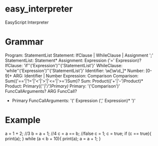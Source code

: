 # easy_interpreter
EasyScript Interpreter

# Grammar

Program:
  StatementList
Statement:
  IfClause | WhileClause | Assignment ';'
StatementList:
  Statement*
Assignment:
  Expression ('=' Expression)?
IfClause:
  'if''('Expression')''{'StatementList'}'
WhileClause:
  'while''('Expression')''{'StatementList'}'
Identifier:
  \w[\w\d_]*
Number:
  [0-9]+
ARG:
  Identifier | Number
Expression:
  Comparison
Comparison:
  Sum(('=='|'!='|'<'|'>'|'<='|'>=')Sum)?
Sum:
  Product(('+'|'-')Product)*
Product:
  Primary(('*'|'/')Primary)*
Primary:
  '('Comparison')' FuncCallArguments?
  ARG FuncCall?
  - Primary
FuncCallArguments:
  '(' Expression (',' Expression)* ')'


# Example 
a = 1 + 2; //3
b = a + 1; //4
c = a == b; //false
c = 1;
c = true;
if (c == true){
	print(a);
}
while (a < b + 10){
	print(a);
	a = a + 1;
}

